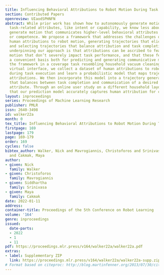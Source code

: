 ```yaml
---
title: Influencing Behavioral Attributions to Robot Motion During Task Execution
section: Contributed Papers
openreview: UIaodSPHNFN
abstract: While prior work has shown how to autonomously generate motion that communicates
  task-related attributes, like intent or capability, we know less about how to automatically
  generate motion that communicates higher-level behavioral attributes such as curiosity
  or competence. We propose a framework that addresses the challenges of modeling
  human attributions to robot motion, generating trajectories that elicit attributions,
  and selecting trajectories that balance attribution and task completion. The insight
  underpinning our approach is that attributions can be ascribed to features of the
  motion that don’t severely impact task performance, and that these features form
  a convenient basis both for predicting and generating communicative motion. We illustrate
  the framework in a coverage task resembling household vacuum cleaning. Through a
  virtual interface, we collect a dataset of human attributions to robot trajectories
  during task execution and learn a probabilistic model that maps trajectories to
  attributions. We then incorporate this model into a trajectory generation mechanism
  that balances between task completion and communication of a desired behavioral
  attribute. Through an online user study on a different household layout, we find
  that our prediction model accurately captures human attribution for coverage tasks.
layout: inproceedings
series: Proceedings of Machine Learning Research
publisher: PMLR
issn: 2640-3498
id: walker22a
month: 0
tex_title: Influencing Behavioral Attributions to Robot Motion During Task Execution
firstpage: 169
lastpage: 179
page: 169-179
order: 169
cycles: false
bibtex_author: Walker, Nick and Mavrogiannis, Christoforos and Srinivasa, Siddhartha
  and Cakmak, Maya
author:
- given: Nick
  family: Walker
- given: Christoforos
  family: Mavrogiannis
- given: Siddhartha
  family: Srinivasa
- given: Maya
  family: Cakmak
date: 2022-01-11
address:
container-title: Proceedings of the 5th Conference on Robot Learning
volume: '164'
genre: inproceedings
issued:
  date-parts:
  - 2022
  - 1
  - 11
pdf: https://proceedings.mlr.press/v164/walker22a/walker22a.pdf
extras:
- label: Supplementary ZIP
  link: https://proceedings.mlr.press/v164/walker22a/walker22a-supp.zip
# Format based on citeproc: http://blog.martinfenner.org/2013/07/30/citeproc-yaml-for-bibliographies/
---
```

